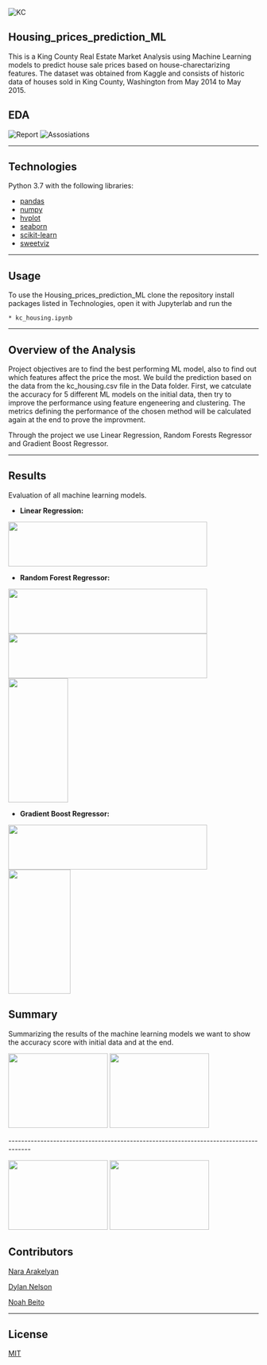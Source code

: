 ![KC](https://everything-pr.com/wp-content/uploads/2018/10/King-County-Procurement-Issues-Public-Relations-RFP.jpg)
## Housing_prices_prediction_ML

This is a King County Real Estate Market Analysis using Machine Learning models to predict house sale prices based on house-charectarizing features. The dataset was obtained from Kaggle and consists of historic data of houses sold in King County, Washington from May 2014 to May 2015.

## EDA
![Report](Images_Videos/Pic_1.png)
![Assosiations](Images_Videos/Pic_2.png)

---
## Technologies
Python 3.7 with the following libraries:

* [pandas](https://github.com/pandas-dev/pandas)
* [numpy](https://github.com/numpy/numpy)
* [hvplot](https://github.com/holoviz/hvplot)
* [seaborn](https://seaborn.pydata.org/)
* [scikit-learn](https://scikit-learn.org/stable/)
* [sweetviz](https://github.com/fbdesignpro/sweetviz)

---
## Usage


To use the Housing_prices_prediction_ML clone the repository install packages listed in Technologies, open it with Jupyterlab and run the 

    * kc_housing.ipynb

---

## Overview of the Analysis

Project objectives are to find the best performing ML model, also to find out which features affect the price the most. We build the prediction based on the data from the kc_housing.csv file in the Data folder. First, we catculate the accuracy for 5 different ML models on the initial data, then try to improve the performance using feature engeneering and clustering. The metrics defining the performance of the chosen method will be calculated again at the end to prove the improvment. 

Through the project we use Linear Regression, Random Forests Regressor and Gradient Boost Regressor.

---

## __Results__

Evaluation of all machine learning models.

* __Linear Regression:__

<img src="Images_Videos/LR.png" width="400px" height=90px/>


* __Random Forest Regressor:__

<img src="Images_Videos/RF1.png" width="400px" height=90px/>


<img src="Images_Videos/RF2.png" width="400px" height=90px/>

<img src="Images_Videos/RF_importance.png" width="120px" height=250px/>

* __Gradient Boost Regressor:__

<img src="Images_Videos/GB.png" width="400px" height=90px/>
<img src="Images_Videos/GB_importance.png" width="125px" height=250px/>


## Summary

Summarizing the results of the machine learning models we want to show the accuracy score with initial data and at the end.

<p float="left">
    <img src="Images_Videos/FirstComp.png" width="200px" height=150px/> </>
    <img src="Images_Videos/LastComp.png" width="200px" height="150px"/>
</p>
-------------------------------------------------------------------------------------
<p float="left">
    <img src="Images_Videos/FirstAccuracyTable.png" width="200px" height="140px"/>
    <img src="Images_Videos/LastAccuracyTable.png" width="200px" height="140px"/>
</p>


## Contributors

[Nara Arakelyan](https://github.com/arakelyannara)

[Dylan Nelson](https://github.com/anythingelse-sf)

[Noah Beito](https://www.linkedin.com/in/noah-beito/)

---
## License

[MIT](https://github.com/git/git-scm.com/blob/main/MIT-LICENSE.txt)
